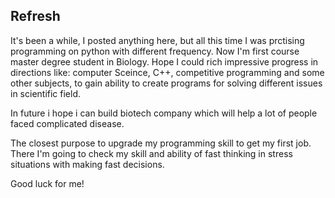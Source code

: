 ## Refresh
   It's been a while, I posted anything here, but all this time I was prctising programming on python with different frequency. Now I'm first course master degree student in Biology. Hope I could rich impressive progress in directions like: computer Sceince, C++, competitive programming and some other subjects, to gain ability to create programs for solving different issues in scientific field.
   
   In future i hope i can build biotech company which will help a lot of people faced complicated disease.
   
   The closest purpose to upgrade my programming skill to get my first job. There I'm going to check my skill and ability of fast thinking in stress situations with making fast decisions.
    
   Good luck for me!
